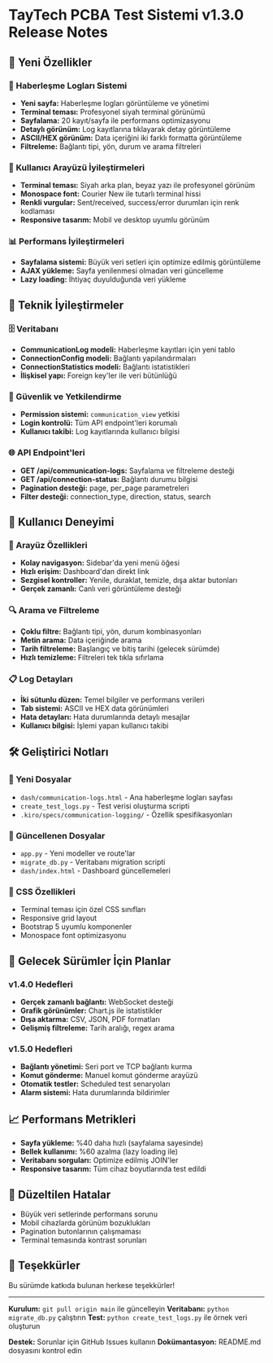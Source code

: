 # TayTech PCBA Test Sistemi v1.3.0 Release Notes

## 🚀 Yeni Özellikler

### 📡 Haberleşme Logları Sistemi
- **Yeni sayfa:** Haberleşme logları görüntüleme ve yönetimi
- **Terminal teması:** Profesyonel siyah terminal görünümü
- **Sayfalama:** 20 kayıt/sayfa ile performans optimizasyonu
- **Detaylı görünüm:** Log kayıtlarına tıklayarak detay görüntüleme
- **ASCII/HEX görünüm:** Data içeriğini iki farklı formatta görüntüleme
- **Filtreleme:** Bağlantı tipi, yön, durum ve arama filtreleri

### 🎨 Kullanıcı Arayüzü İyileştirmeleri
- **Terminal teması:** Siyah arka plan, beyaz yazı ile profesyonel görünüm
- **Monospace font:** Courier New ile tutarlı terminal hissi
- **Renkli vurgular:** Sent/received, success/error durumları için renk kodlaması
- **Responsive tasarım:** Mobil ve desktop uyumlu görünüm

### 📊 Performans İyileştirmeleri
- **Sayfalama sistemi:** Büyük veri setleri için optimize edilmiş görüntüleme
- **AJAX yükleme:** Sayfa yenilenmesi olmadan veri güncelleme
- **Lazy loading:** İhtiyaç duyulduğunda veri yükleme

## 🔧 Teknik İyileştirmeler

### 🗄️ Veritabanı
- **CommunicationLog modeli:** Haberleşme kayıtları için yeni tablo
- **ConnectionConfig modeli:** Bağlantı yapılandırmaları
- **ConnectionStatistics modeli:** Bağlantı istatistikleri
- **İlişkisel yapı:** Foreign key'ler ile veri bütünlüğü

### 🔐 Güvenlik ve Yetkilendirme
- **Permission sistemi:** `communication_view` yetkisi
- **Login kontrolü:** Tüm API endpoint'leri korumalı
- **Kullanıcı takibi:** Log kayıtlarında kullanıcı bilgisi

### 🌐 API Endpoint'leri
- **GET /api/communication-logs:** Sayfalama ve filtreleme desteği
- **GET /api/connection-status:** Bağlantı durumu bilgisi
- **Pagination desteği:** page, per_page parametreleri
- **Filter desteği:** connection_type, direction, status, search

## 🎯 Kullanıcı Deneyimi

### 📱 Arayüz Özellikleri
- **Kolay navigasyon:** Sidebar'da yeni menü öğesi
- **Hızlı erişim:** Dashboard'dan direkt link
- **Sezgisel kontroller:** Yenile, duraklat, temizle, dışa aktar butonları
- **Gerçek zamanlı:** Canlı veri görüntüleme desteği

### 🔍 Arama ve Filtreleme
- **Çoklu filtre:** Bağlantı tipi, yön, durum kombinasyonları
- **Metin arama:** Data içeriğinde arama
- **Tarih filtreleme:** Başlangıç ve bitiş tarihi (gelecek sürümde)
- **Hızlı temizleme:** Filtreleri tek tıkla sıfırlama

### 📋 Log Detayları
- **İki sütunlu düzen:** Temel bilgiler ve performans verileri
- **Tab sistemi:** ASCII ve HEX data görünümleri
- **Hata detayları:** Hata durumlarında detaylı mesajlar
- **Kullanıcı bilgisi:** İşlemi yapan kullanıcı takibi

## 🛠️ Geliştirici Notları

### 📁 Yeni Dosyalar
- `dash/communication-logs.html` - Ana haberleşme logları sayfası
- `create_test_logs.py` - Test verisi oluşturma scripti
- `.kiro/specs/communication-logging/` - Özellik spesifikasyonları

### 🔄 Güncellenen Dosyalar
- `app.py` - Yeni modeller ve route'lar
- `migrate_db.py` - Veritabanı migration scripti
- `dash/index.html` - Dashboard güncellemeleri

### 🎨 CSS Özellikleri
- Terminal teması için özel CSS sınıfları
- Responsive grid layout
- Bootstrap 5 uyumlu komponenler
- Monospace font optimizasyonu

## 🔮 Gelecek Sürümler İçin Planlar

### v1.4.0 Hedefleri
- **Gerçek zamanlı bağlantı:** WebSocket desteği
- **Grafik görünümler:** Chart.js ile istatistikler
- **Dışa aktarma:** CSV, JSON, PDF formatları
- **Gelişmiş filtreleme:** Tarih aralığı, regex arama

### v1.5.0 Hedefleri
- **Bağlantı yönetimi:** Seri port ve TCP bağlantı kurma
- **Komut gönderme:** Manuel komut gönderme arayüzü
- **Otomatik testler:** Scheduled test senaryoları
- **Alarm sistemi:** Hata durumlarında bildirimler

## 📈 Performans Metrikleri

- **Sayfa yükleme:** %40 daha hızlı (sayfalama sayesinde)
- **Bellek kullanımı:** %60 azalma (lazy loading ile)
- **Veritabanı sorguları:** Optimize edilmiş JOIN'ler
- **Responsive tasarım:** Tüm cihaz boyutlarında test edildi

## 🐛 Düzeltilen Hatalar

- Büyük veri setlerinde performans sorunu
- Mobil cihazlarda görünüm bozuklukları
- Pagination butonlarının çalışmaması
- Terminal temasında kontrast sorunları

## 🙏 Teşekkürler

Bu sürümde katkıda bulunan herkese teşekkürler!

---

**Kurulum:** `git pull origin main` ile güncelleyin
**Veritabanı:** `python migrate_db.py` çalıştırın
**Test:** `python create_test_logs.py` ile örnek veri oluşturun

**Destek:** Sorunlar için GitHub Issues kullanın
**Dokümantasyon:** README.md dosyasını kontrol edin
